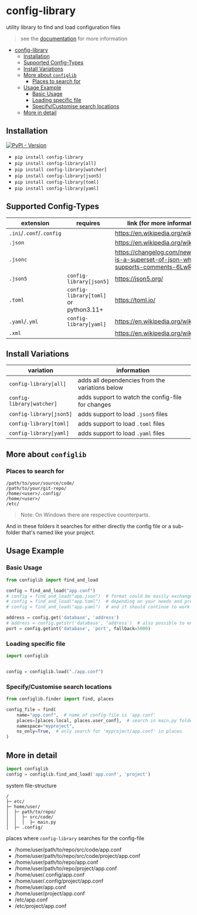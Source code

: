 # config-library
utility library to find and load configuration files

> see the [documentation](https://utility-libraries.github.io/configlib-py/) for more information

<!-- TOC -->
* [config-library](#config-library)
  * [Installation](#installation)
  * [Supported Config-Types](#supported-config-types)
  * [Install Variations](#install-variations)
  * [More about `configlib`](#more-about-configlib)
    * [Places to search for](#places-to-search-for)
  * [Usage Example](#usage-example)
    * [Basic Usage](#basic-usage)
    * [Loading specific file](#loading-specific-file)
    * [Specify/Customise search locations](#specifycustomise-search-locations)
  * [More in detail](#more-in-detail)
<!-- TOC -->

## Installation

[![PyPI - Version](https://img.shields.io/pypi/v/config-library)
](https://pypi.org/project/config-library/)

- `pip install config-library`
- `pip install config-library[all]`
- `pip install config-library[watcher]`
- `pip install config-library[json5]`
- `pip install config-library[toml]`
- `pip install config-library[yaml]`

## Supported Config-Types

| extension                | requires                              | link (for more information)                                                           |
|--------------------------|---------------------------------------|---------------------------------------------------------------------------------------|
| `.ini`/`.conf`/`.config` |                                       | <https://en.wikipedia.org/wiki/INI_file>                                              |
| `.json`                  |                                       | <https://en.wikipedia.org/wiki/JSON>                                                  |
| `.jsonc`                 |                                       | <https://changelog.com/news/jsonc-is-a-superset-of-json-which-supports-comments-6LwR> |
| `.json5`                 | `config-library[json5]`               | <https://json5.org/>                                                                  |
| `.toml`                  | `config-library[toml]` or python3.11+ | <https://toml.io/>                                                                    |
| `.yaml`/`.yml`           | `config-library[yaml]`                | <https://en.wikipedia.org/wiki/YAML>                                                  |
| `.xml`                   |                                       | <https://en.wikipedia.org/wiki/XML>                                                   |

## Install Variations

| variation                 | information                                       |
|---------------------------|---------------------------------------------------|
| `config-library[all]`     | adds all dependencies from the variations below   |
| `config-library[watcher]` | adds support to watch the config-file for changes |
| `config-library[json5]`   | adds support to load `.json5` files               |
| `config-library[toml]`    | adds support to load `.toml` files                |
| `config-library[yaml]`    | adds support to load `.yaml` files                |


## More about `configlib`

### Places to search for

```
/path/to/your/source/code/
/path/to/your/git-repo/
/home/<user>/.config/
/home/<user>/
/etc/
```

> Note: On Windows there are respective counterparts.

And in these folders it searches for either directly the config file or a sub-folder that's named like your project.

## Usage Example

### Basic Usage

```python
from configlib import find_and_load

config = find_and_load("app.conf")
# config = find_and_load("app.json")  # format could be easily exchanged
# config = find_and_load("app.toml")  # depending on your needs and preferences
# config = find_and_load("app.yaml")  # and it should continue to work

address = config.get('database', 'address')
# address = config.getstr('database', 'address')  # also possible to ensure it's of type str
port = config.getint('database', 'port', fallback=5000)
```

### Loading specific file

```python
import configlib


config = configlib.load("./app.conf")
```

### Specify/Customise search locations

```python
from configlib.finder import find, places

config_file = find(
    name="app.conf",  # name of config-file is 'app.conf'
    places=[places.local, places.user_conf],  # search in main.py folder and ~/.config/
    namespace="myproject",
    ns_only=True,  # only search for 'myproject/app.conf' in places
)
```

## More in detail

```python
import configlib
config = configlib.find_and_load('app.conf', 'project')
```
system file-structure
```
/
├─ etc/
├─ home/user/
│  ├─ path/to/repo/
│  │  ├─ src/code/
│  │  │  ├─ main.py
│  ├─ .config/
```
places where `config-library` searches for the config-file
- /home/user/path/to/repo/src/code/app.conf
- /home/user/path/to/repo/src/code/project/app.conf
- /home/user/path/to/repo/app.conf
- /home/user/path/to/repo/project/app.conf
- /home/user/.config/app.conf
- /home/user/.config/project/app.conf
- /home/user/app.conf
- /home/user/project/app.conf
- /etc/app.conf
- /etc/project/app.conf
